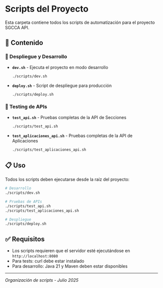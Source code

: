 # Scripts del Proyecto

Esta carpeta contiene todos los scripts de automatización para el proyecto SGCCA API.

## 📂 Contenido

### 🚀 Despliegue y Desarrollo

- **`dev.sh`** - Ejecuta el proyecto en modo desarrollo
  ```bash
  ./scripts/dev.sh
  ```

- **`deploy.sh`** - Script de despliegue para producción
  ```bash
  ./scripts/deploy.sh
  ```

### 🧪 Testing de APIs

- **`test_api.sh`** - Pruebas completas de la API de Secciones
  ```bash
  ./scripts/test_api.sh
  ```

- **`test_aplicaciones_api.sh`** - Pruebas completas de la API de Aplicaciones
  ```bash
  ./scripts/test_aplicaciones_api.sh
  ```

## 📋 Uso

Todos los scripts deben ejecutarse desde la raíz del proyecto:

```bash
# Desarrollo
./scripts/dev.sh

# Pruebas de APIs
./scripts/test_api.sh
./scripts/test_aplicaciones_api.sh

# Despliegue
./scripts/deploy.sh
```

## ✅ Requisitos

- Los scripts requieren que el servidor esté ejecutándose en `http://localhost:8080`
- Para tests: curl debe estar instalado
- Para desarrollo: Java 21 y Maven deben estar disponibles

---

*Organización de scripts - Julio 2025*
